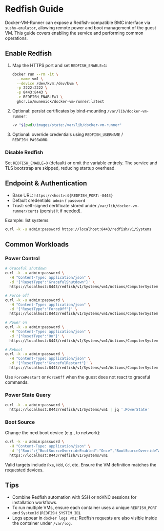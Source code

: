# Redfish Guide

Docker-VM-Runner can expose a Redfish-compatible BMC interface via `sushy-emulator`, allowing remote power and boot management of the guest VM. This guide covers enabling the service and performing common operations.

## Enable Redfish

1. Map the HTTPS port and set `REDFISH_ENABLE=1`:
   ```bash
   docker run --rm -it \
     --name vm1 \
     --device /dev/kvm:/dev/kvm \
     -p 2222:2222 \
     -p 8443:8443 \
     -e REDFISH_ENABLE=1 \
     ghcr.io/munenick/docker-vm-runner:latest
   ```
2. Optional: persist certificates by bind-mounting `/var/lib/docker-vm-runner`:
   ```bash
   -v "$(pwd)/images/state:/var/lib/docker-vm-runner"
   ```
3. Optional: override credentials using `REDFISH_USERNAME` / `REDFISH_PASSWORD`.

### Disable Redfish

Set `REDFISH_ENABLE=0` (default) or omit the variable entirely. The service and TLS bootstrap are skipped, reducing startup overhead.

## Endpoint & Authentication

- Base URL: `https://<host>:${REDFISH_PORT:-8443}`
- Default credentials: `admin` / `password`
- Trust: self-signed certificate stored under `/var/lib/docker-vm-runner/certs` (persist it if needed).

Example: list systems
```bash
curl -k -u admin:password https://localhost:8443/redfish/v1/Systems
```

## Common Workloads

### Power Control

```bash
# Graceful shutdown
curl -k -u admin:password \
  -H "Content-Type: application/json" \
  -d '{"ResetType":"GracefulShutdown"}' \
  https://localhost:8443/redfish/v1/Systems/vm1/Actions/ComputerSystem.Reset

# Force off
curl -k -u admin:password \
  -H "Content-Type: application/json" \
  -d '{"ResetType":"ForceOff"}' \
  https://localhost:8443/redfish/v1/Systems/vm1/Actions/ComputerSystem.Reset

# Power on
curl -k -u admin:password \
  -H "Content-Type: application/json" \
  -d '{"ResetType":"On"}' \
  https://localhost:8443/redfish/v1/Systems/vm1/Actions/ComputerSystem.Reset

# Reboot
curl -k -u admin:password \
  -H "Content-Type: application/json" \
  -d '{"ResetType":"GracefulRestart"}' \
  https://localhost:8443/redfish/v1/Systems/vm1/Actions/ComputerSystem.Reset
```

Use `ForceRestart` or `ForceOff` when the guest does not react to graceful commands.

### Power State Query

```bash
curl -k -u admin:password \
  https://localhost:8443/redfish/v1/Systems/vm1 | jq '.PowerState'
```

### Boot Source

Change the next boot device (e.g., to network):

```bash
curl -k -u admin:password \
  -H "Content-Type: application/json" \
  -d '{"Boot":{"BootSourceOverrideEnabled":"Once","BootSourceOverrideTarget":"Pxe"}}' \
  https://localhost:8443/redfish/v1/Systems/vm1
```

Valid targets include `Pxe`, `Hdd`, `Cd`, etc. Ensure the VM definition matches the requested devices.

## Tips

- Combine Redfish automation with SSH or noVNC sessions for installation workflows.
- To run multiple VMs, ensure each container uses a unique `REDFISH_PORT` and `SystemId` (`REDFISH_SYSTEM_ID`).
- Logs appear in `docker logs vm1`; Redfish requests are also visible inside the container under `/var/log`.
